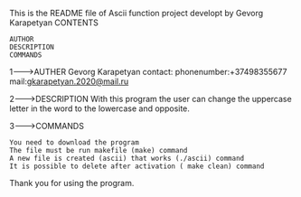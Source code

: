 

This is the README file of Ascii function project developt by Gevorg Karapetyan CONTENTS

    AUTHOR
    DESCRIPTION
    COMMANDS

1--->AUTHER Gevorg Karapetyan contact: phonenumber:+37498355677 mail:gkarapetyan.2020@mail.ru

2--->DESCRIPTION With this program the user can change the uppercase letter in the word to the lowercase and opposite.

3--->COMMANDS

    You need to download the program
    The file must be run makefile (make) command
    A new file is created (ascii) that works (./ascii) command
    It is possible to delete after activation ( make clean) command

Thank you for using the program.
